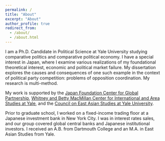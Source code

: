 ```yaml
---
permalink: /
title: "About"
excerpt: "About"
author_profile: true
redirect_from:
  - /about/
  - /about.html
---
```


I am a Ph.D. Candidate in Political Science at Yale University studying comparative politics and comparative political economy. I have a special interest in Japan, where I examine various realizations of my foundational theoretical interest, economic and political market failure. My dissertation explores the causes and consequences of one such example in the context of political party competition: problems of opposition coordination. My research is multi-method.

My work is supported by the [Japan Foundation Center for Global Partnership](https://www.cgp.org/), [Whitney and Betty MacMillan Center for International and Area Studies at Yale](https://macmillan.yale.edu/), and the [Council on East Asian Studies at Yale University](https://ceas.yale.edu/).

Prior to graduate school, I worked on a fixed-income trading floor at a Japanese investment bank in New York City. I was in interest rates sales, and our group covered global central banks and Japanese institutional investors. I received an A.B. from Dartmouth College and an M.A. in East Asian Studies from Yale.
